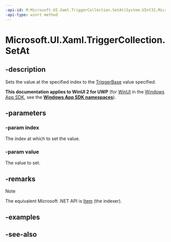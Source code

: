 ```yaml
---
-api-id: M:Microsoft.UI.Xaml.TriggerCollection.SetAt(System.UInt32,Microsoft.UI.Xaml.TriggerBase)
-api-type: winrt method
---
```


<!-- Method syntax
public void SetAt(System.UInt32 index, Windows.UI.Xaml.TriggerBase value)
-->

# Microsoft.UI.Xaml.TriggerCollection.SetAt

## -description
Sets the value at the specified index to the [TriggerBase](triggerbase.md) value specified.

**This documentation applies to WinUI 2 for UWP** (for [WinUI](/windows/apps/winui/winui3/) in the [Windows App SDK](/windows/apps/windows-app-sdk/), see the **[Windows App SDK namespaces](/windows/windows-app-sdk/api/winrt/)**).

## -parameters
### -param index
The index at which to set the value.

### -param value
The value to set.

## -remarks
> [!NOTE]
> The equivalent Microsoft .NET  API is [Item](triggercollection_item.md) (the indexer).

## -examples

## -see-also
